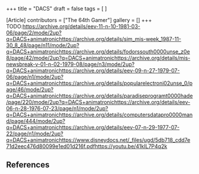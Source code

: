 +++
title = "DACS"
draft = false
tags = [ ]

[Article]
contributors = ["The 64th Gamer"]
gallery = []
+++
TODO:<ref>https://archive.org/details/eev-11-n-10-1981-03-06/page/2/mode/2up?q=DACS+animatronic</ref><ref>https://archive.org/details/sim_mis-week_1987-11-30_8_48/page/n11/mode/2up?q=DACS+animatronic</ref><ref>https://archive.org/details/fodorssouth0000unse_z0e8/page/42/mode/2up?q=DACS+animatronic</ref><ref>https://archive.org/details/mis-newsbreak-v-01-n-02-1979-08/page/n3/mode/2up?q=DACS+animatronic</ref><ref>https://archive.org/details/eev-09-n-27-1979-07-06/page/n1/mode/2up?q=DACS+animatronic</ref><ref>https://archive.org/details/popularelectroni02unse_0/page/46/mode/2up?q=DACS+animatronic</ref><ref>https://archive.org/details/paradiseprogramt0000hade/page/220/mode/2up?q=DACS+animatronic</ref><ref>https://archive.org/details/eev-06-n-28-1976-07-23/page/n1/mode/2up?q=DACS+animatronic</ref><ref>https://archive.org/details/computersdatapro0000mand/page/444/mode/2up?q=DACS+animatronic</ref><ref>https://archive.org/details/eev-07-n-29-1977-07-22/page/n1/mode/2up?q=DACS+animatronic</ref><ref>https://www.disneydocs.net/_files/ugd/5db718_cdd7e71d2eec476d80099e1ed01d216f.pdf</ref><ref>https://youtu.be/41kIL7P4q2k</ref>

##  References ## 